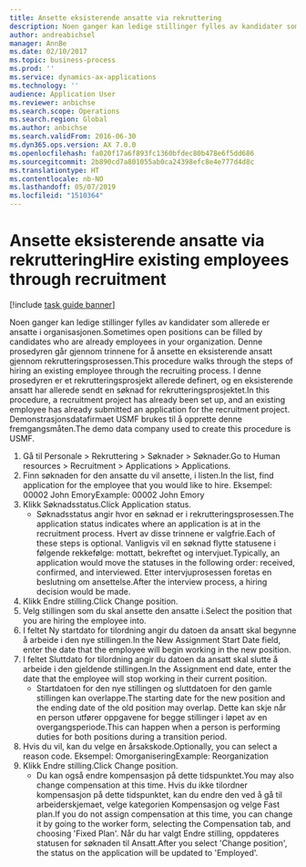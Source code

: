 ```yaml
---
title: Ansette eksisterende ansatte via rekruttering
description: Noen ganger kan ledige stillinger fylles av kandidater som allerede er ansatte i organisasjonen.
author: andreabichsel
manager: AnnBe
ms.date: 02/10/2017
ms.topic: business-process
ms.prod: ''
ms.service: dynamics-ax-applications
ms.technology: ''
audience: Application User
ms.reviewer: anbichse
ms.search.scope: Operations
ms.search.region: Global
ms.author: anbichse
ms.search.validFrom: 2016-06-30
ms.dyn365.ops.version: AX 7.0.0
ms.openlocfilehash: fa020f17a6f893fc1360bfdec80b478e6f5dd686
ms.sourcegitcommit: 2b890cd7a801055ab0ca24398efc8e4e777d4d8c
ms.translationtype: HT
ms.contentlocale: nb-NO
ms.lasthandoff: 05/07/2019
ms.locfileid: "1510364"
---
```

# <a name="hire-existing-employees-through-recruitment"></a><span data-ttu-id="df36f-103">Ansette eksisterende ansatte via rekruttering</span><span class="sxs-lookup"><span data-stu-id="df36f-103">Hire existing employees through recruitment</span></span>

[!include [task guide banner](../../includes/task-guide-banner.md)]

<span data-ttu-id="df36f-104">Noen ganger kan ledige stillinger fylles av kandidater som allerede er ansatte i organisasjonen.</span><span class="sxs-lookup"><span data-stu-id="df36f-104">Sometimes open positions can be filled by candidates who are already employees in your organization.</span></span> <span data-ttu-id="df36f-105">Denne prosedyren går gjennom trinnene for å ansette en eksisterende ansatt gjennom rekrutteringsprosessen.</span><span class="sxs-lookup"><span data-stu-id="df36f-105">This procedure walks through the steps of hiring an existing employee through the recruiting process.</span></span> <span data-ttu-id="df36f-106">I denne prosedyren er et rekrutteringsprosjekt allerede definert, og en eksisterende ansatt har allerede sendt en søknad for rekrutteringsprosjektet.</span><span class="sxs-lookup"><span data-stu-id="df36f-106">In this procedure, a recruitment project has already been set up, and an existing employee has already submitted an application for the recruitment project.</span></span> <span data-ttu-id="df36f-107">Demonstrasjonsdatafirmaet USMF brukes til å opprette denne fremgangsmåten.</span><span class="sxs-lookup"><span data-stu-id="df36f-107">The demo data company used to create this procedure is USMF.</span></span>

1. <span data-ttu-id="df36f-108">Gå til Personale > Rekruttering > Søknader > Søknader.</span><span class="sxs-lookup"><span data-stu-id="df36f-108">Go to Human resources > Recruitment > Applications > Applications.</span></span>
2. <span data-ttu-id="df36f-109">Finn søknaden for den ansatte du vil ansette, i listen.</span><span class="sxs-lookup"><span data-stu-id="df36f-109">In the list, find application for the employee that you would like to hire.</span></span> <span data-ttu-id="df36f-110">Eksempel: 00002 John Emory</span><span class="sxs-lookup"><span data-stu-id="df36f-110">Example:  00002  John Emory</span></span>
3. <span data-ttu-id="df36f-111">Klikk Søknadsstatus.</span><span class="sxs-lookup"><span data-stu-id="df36f-111">Click Application status.</span></span>
    * <span data-ttu-id="df36f-112">Søknadsstatus angir hvor en søknad er i rekrutteringsprosessen.</span><span class="sxs-lookup"><span data-stu-id="df36f-112">The application status indicates where an application is at in the recruitment process.</span></span>  <span data-ttu-id="df36f-113">Hvert av disse trinnene er valgfrie.</span><span class="sxs-lookup"><span data-stu-id="df36f-113">Each of these steps is optional.</span></span> <span data-ttu-id="df36f-114">Vanligvis vil en søknad flytte statusene i følgende rekkefølge: mottatt, bekreftet og intervjuet.</span><span class="sxs-lookup"><span data-stu-id="df36f-114">Typically, an application would move the statuses in the following order:  received, confirmed, and interviewed.</span></span> <span data-ttu-id="df36f-115">Etter intervjuprosessen foretas en beslutning om ansettelse.</span><span class="sxs-lookup"><span data-stu-id="df36f-115">After the interview process, a hiring decision would be made.</span></span>  
4. <span data-ttu-id="df36f-116">Klikk Endre stilling.</span><span class="sxs-lookup"><span data-stu-id="df36f-116">Click Change position.</span></span>
5. <span data-ttu-id="df36f-117">Velg stillingen som du skal ansette den ansatte i.</span><span class="sxs-lookup"><span data-stu-id="df36f-117">Select the position that you are hiring the employee into.</span></span>
6. <span data-ttu-id="df36f-118">I feltet Ny startdato for tilordning angir du datoen da ansatt skal begynne å arbeide i den nye stillingen.</span><span class="sxs-lookup"><span data-stu-id="df36f-118">In the New Assignment Start Date field, enter the date that the employee will begin working in the new position.</span></span>  
7. <span data-ttu-id="df36f-119">I feltet Sluttdato for tilordning angir du datoen da ansatt skal slutte å arbeide i den gjeldende stillingen.</span><span class="sxs-lookup"><span data-stu-id="df36f-119">In the Assignment end date, enter the date that the employee will stop working in their current position.</span></span>
    * <span data-ttu-id="df36f-120">Startdatoen for den nye stillingen og sluttdatoen for den gamle stillingen kan overlappe.</span><span class="sxs-lookup"><span data-stu-id="df36f-120">The starting date for the new position and the ending date of the old position may overlap.</span></span> <span data-ttu-id="df36f-121">Dette kan skje når en person utfører oppgavene for begge stillinger i løpet av en overgangsperiode.</span><span class="sxs-lookup"><span data-stu-id="df36f-121">This can happen when a person is performing duties for both positions during a transition period.</span></span>  
8. <span data-ttu-id="df36f-122">Hvis du vil, kan du velge en årsakskode.</span><span class="sxs-lookup"><span data-stu-id="df36f-122">Optionally, you can select a reason code.</span></span> <span data-ttu-id="df36f-123">Eksempel: Omorganisering</span><span class="sxs-lookup"><span data-stu-id="df36f-123">Example: Reorganization</span></span>
9. <span data-ttu-id="df36f-124">Klikk Endre stilling.</span><span class="sxs-lookup"><span data-stu-id="df36f-124">Click Change position.</span></span>
    * <span data-ttu-id="df36f-125">Du kan også endre kompensasjon på dette tidspunktet.</span><span class="sxs-lookup"><span data-stu-id="df36f-125">You may also change compensation at this time.</span></span> <span data-ttu-id="df36f-126">Hvis du ikke tilordner kompensasjon på dette tidspunktet, kan du endre den ved å gå til arbeiderskjemaet, velge kategorien Kompensasjon og velge Fast plan.</span><span class="sxs-lookup"><span data-stu-id="df36f-126">If you do not assign compensation at this time, you can change it by going to the worker form, selecting the Compensation tab, and choosing 'Fixed Plan'.</span></span> <span data-ttu-id="df36f-127">Når du har valgt Endre stilling, oppdateres statusen for søknaden til Ansatt.</span><span class="sxs-lookup"><span data-stu-id="df36f-127">After you select 'Change position', the status on the application will be updated to 'Employed'.</span></span>  

